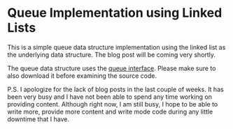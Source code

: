 # Queue Implementation using Linked Lists

This is a simple queue data structure implementation using the linked list as the underlying data structure. The blog post will be coming very shortly. 

The queue data structure uses the [queue interface](https://github.com/JWLee89/The-Coding-Delight/blob/master/Java/data-structures/queue/Queue.java). Please make sure to also download it before examining the source code. 

P.S. I apologize for the lack of blog posts in the last couple of weeks. It has been very busy and I have not been able to spend any time working on providing content. 
Although right now, I am still busy, I hope to be able to write more, provide more content and write mode code during any little downtime that I have.

